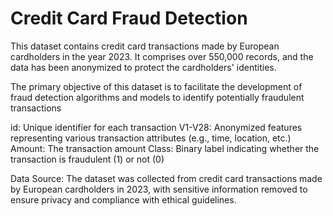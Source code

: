 # Credit Card Fraud Detection

This dataset contains credit card transactions made by European cardholders in the year 2023. It comprises over 550,000 records, and the data has been anonymized 
to protect the cardholders' identities. 

The primary objective of this dataset is to facilitate the development of fraud detection algorithms and models to identify potentially fraudulent transactions




id: Unique identifier for each transaction
V1-V28: Anonymized features representing various transaction attributes (e.g., time, location, etc.)
Amount: The transaction amount
Class: Binary label indicating whether the transaction is fraudulent (1) or not (0)




Data Source: The dataset was collected from credit card transactions made by European cardholders in 2023, with sensitive information removed to ensure privacy and compliance with ethical guidelines.